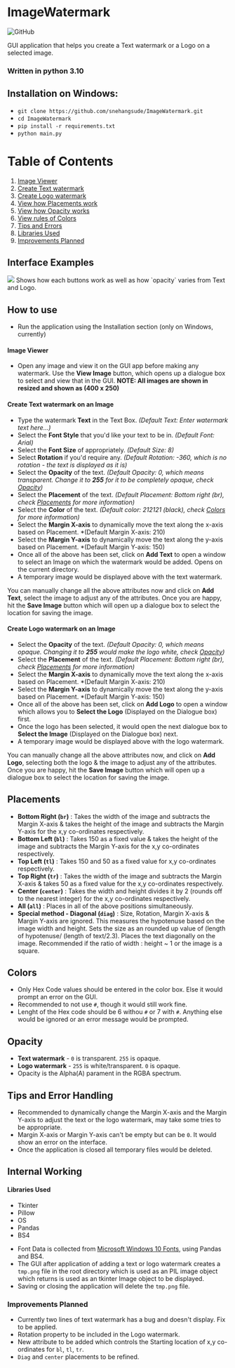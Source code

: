 # ImageWatermark

![GitHub](https://img.shields.io/github/license/snehangsude/ImageWatermark)

GUI application that helps you create a Text watermark or a Logo on a selected image. 

### Written in python 3.10 

## Installation on Windows:
* `git clone https://github.com/snehangsude/ImageWatermark.git`
* `cd ImageWatermark`
* `pip install -r requirements.txt`
* `python main.py`

# Table of Contents

1. [Image Viewer](#image-viewer)
2. [Create Text watermark](#create-text-watermark-on-an-image)
3. [Create Logo watermark](#create-logo-watermark-on-an-image)
4. [View how Placements work](#placements)
5. [View how Opacity works](#opacity)
6. [View rules of Colors](#colors)
7. [Tips and Errors](#tips-and-error-handling)
8. [Libraries Used](#libraries-used)
9. [Improvements Planned](#improvements-planned)


## Interface Examples

<img src="images/Watermark.gif">
Shows how each buttons work as well as how `opacity` varies from Text and Logo.

## How to use

* Run the application using the Installation section (only on Windows, currently)

#### Image Viewer

* Open any image and view it on the GUI app before making any watermark. Use the **View Image** button, which opens up a dialogue box to select and view that in the GUI.
**NOTE: All images are shown in resized and shown as (400 x 250)**

#### Create Text watermark on an Image

* Type the watermark **Text** in the Text Box. *(Default Text: Enter watermark text here...)*
* Select the **Font Style** that you'd like your text to be in. *(Default Font: Arial)*
* Select the **Font Size** of appropriately. *(Default Size: 8)*
* Select **Rotation** if you'd require any. *(Default Rotation: -360, which is no rotation - the text is displayed as it is)*
* Select the **Opacity** of the text. *(Default Opacity: 0, which means transparent. Change it to **255** for it to be completely opaque, check [Opacity](#opacity))*
* Select the **Placement** of the text. *(Default Placement: Bottom right (br), check [Placements](#placements) for more information)*
* Select the **Color** of the text. *(Default color: 212121 (black), check [Colors](#colors) for more information)*
* Select the **Margin X-axis** to dynamically move the text along the x-axis based on Placement. *(Default Margin X-axis: 210)
* Select the **Margin Y-axis** to dynamically move the text along the y-axis based on Placement. *(Default Margin Y-axis: 150)
* Once all of the above has been set, click on **Add Text** to open a window to select an Image on which the watermark would be added. Opens on the current directory.
* A temporary image would be displayed above with the text watermark. 

You can manually change all the above attributes now and click on **Add Text**, select the image to adjust any of the attributes. Once you are happy, hit the **Save Image** button which will open up a dialogue box to select the location for saving the image.  

#### Create Logo watermark on an Image

* Select the **Opacity** of the text. *(Default Opacity: 0, which means opaque. Changing it to **255** would make the logo white, check [Opacity](#opacity))*
* Select the **Placement** of the text. *(Default Placement: Bottom right (br), check [Placements](#placements) for more information)*
* Select the **Margin X-axis** to dynamically move the text along the x-axis based on Placement. *(Default Margin X-axis: 210)
* Select the **Margin Y-axis** to dynamically move the text along the y-axis based on Placement. *(Default Margin Y-axis: 150)
* Once all of the above has been set, click on **Add Logo** to open a window which allows you to **Select the Logo** (Displayed on the Dialogue box) first.
* Once the logo has been selected, it would open the next dialogue box to **Select the Image** (Displayed on the Dialogue box) next.
* A temporary image would be displayed above with the logo watermark.

You can manually change all the above attributes now, and click on **Add Logo**, selecting both the logo & the image to adjust any of the attributes. Once you are happy, hit the **Save Image** button which will open up a dialogue box to select the location for saving the image.  

## Placements

* **Bottom Right (`br`)** : Takes the width of the image and subtracts the Margin X-axis & takes the height of the image and subtracts the Margin Y-axis for the x,y co-ordinates respectively.
* **Bottom Left (`bl`)** : Takes 150 as a fixed value & takes the height of the image and subtracts the Margin Y-axis for the x,y co-ordinates respectively.
* **Top Left (`tl`)** : Takes 150 and 50 as a fixed value for x,y co-ordinates respectively.
* **Top Right (`tr`)** : Takes the width of the image and subtracts the Margin X-axis & takes 50 as a fixed value for the x,y co-ordinates respectively.
* **Center (`center`)** : Takes the width and height divides it by 2 (rounds off to the nearest integer) for the x,y co-ordinates respectively.
* **All (`all`)** : Places in all of the above positions simultaneously.
* **Special method -  Diagonal (`diag`)** : Size, Rotation, Margin X-axis & Margin Y-axis are ignored. This measures the hypotenuse based on the image width and height. Sets the size as an rounded up value of (length of hypotenuse/ (length of text/2.3). Places the text diagonally on the image. Recommended if the ratio of width : height ~ 1 or the image is a square.

## Colors

* Only Hex Code values should be entered in the color box. Else it would prompt an error on the GUI.
* Recommended to not use `#`, though it would still work fine.
* Lenght of the Hex code should be 6 withou `#` or 7 with `#`. Anything else would be ignored or an error message would be prompted.

## Opacity

* **Text watermark** -  `0` is transparent. `255` is opaque.
* **Logo watermark** - `255` is white/transparent. `0` is opaque.
* Opacity is the Alpha(A) parament in the RGBA spectrum. 

## Tips and Error Handling 
* Recommended to dynamically change the Margin X-axis and the Margin Y-axis to adjust the text or the logo watermark, may take some tries to be appropriate.
* Margin X-axis or Margin Y-axis can't be empty but can be `0`. It would show an error on the interface.
* Once the application is closed all temporary files would be deleted. 

## Internal Working

#### Libraries Used
* Tkinter
* Pillow
* OS
* Pandas
* BS4

- Font Data is collected from [Microsoft Windows 10 Fonts](https://docs.microsoft.com/en-us/typography/fonts/windows_10_font_list), using Pandas and BS4.
- The GUI after application of adding a text or logo watermark creates a `tmp.png` file in the root directory which is used as an PIL image object which returns is used as an tkinter Image object to be displayed.
- Saving or closing the application will delete the `tmp.png` file.

### Improvements Planned
- Currently two lines of text watermark has a bug and doesn't display. Fix to be applied. 
- Rotation property to be included in the Logo watermark.
- New attribute to be added which controls the Starting location of x,y co-ordinates for `bl`, `tl`, `tr`.
- `Diag` and `center` placements to be refined.
